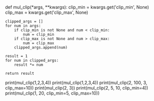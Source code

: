 def mul_clip(*args, **kwargs):
    clip_min = kwargs.get('clip_min', None)
    clip_max = kwargs.get('clip_max', None)

    clipped_args = []
    for num in args:
        if clip_min is not None and num < clip_min:
            num = clip_min
        if clip_max is not None and num > clip_max:
            num = clip_max
        clipped_args.append(num)

    result = 1
    for num in clipped_args:
        result *= num

    return result
print(mul_clip(1,2,3,4))
print(mul_clip(1,2,3,4))
print(mul_clip(2, 100, 3, clip_max=10))
print(mul_clip(2, 3))
print(mul_clip(2, 5, 10, clip_min=4))
print(mul_clip(1, 20, clip_min=5, clip_max=10))
